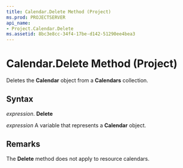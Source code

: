 ```yaml
---
title: Calendar.Delete Method (Project)
ms.prod: PROJECTSERVER
api_name:
- Project.Calendar.Delete
ms.assetid: 8bc3e8cc-34f4-17be-d142-51290ee4bea3
---
```



# Calendar.Delete Method (Project)

Deletes the  **Calendar** object from a **Calendars** collection.


## Syntax

 _expression_. **Delete**

 _expression_ A variable that represents a **Calendar** object.


## Remarks

The  **Delete** method does not apply to resource calendars.


